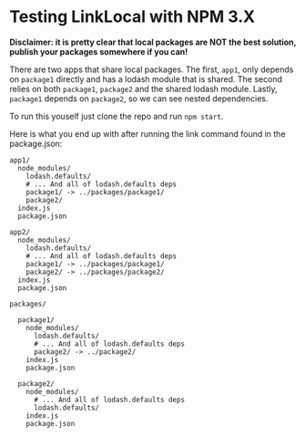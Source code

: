 # Testing LinkLocal with NPM 3.X

**Disclaimer: it is pretty clear that local packages are NOT the best solution, publish your packages somewhere if you can!**

There are two apps that share local packages.  The first, `app1`, only depends on `package1` directly and has a lodash module that is shared.  The second relies on both `package1`, `package2` and the shared lodash module.  Lastly, `package1` depends on `package2`, so we can see nested dependencies.

To run this youself just clone the repo and run `npm start`.

Here is what you end up with after running the link command found in the package.json:

```
app1/
  node_modules/
    lodash.defaults/
	# ... And all of lodash.defaults deps
    package1/ -> ../packages/package1/
    package2/
  index.js
  package.json

app2/
  node_modules/
    lodash.defaults/
	# ... And all of lodash.defaults deps
    package1/ -> ../packages/package1/
    package2/ -> ../packages/package2/
  index.js
  package.json

packages/

  package1/
    node_modules/
      lodash.defaults/
	  # ... And all of lodash.defaults deps
      package2/ -> ../package2/
    index.js
    package.json

  package2/
    node_modules/
	  # ... And all of lodash.defaults deps
      lodash.defaults/
    index.js
    package.json
```
